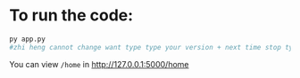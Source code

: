 # To run the code:

```sh
py app.py
#zhi heng cannot change want type type your version + next time stop typing python type py 
```

You can view `/home` in http://127.0.0.1:5000/home
